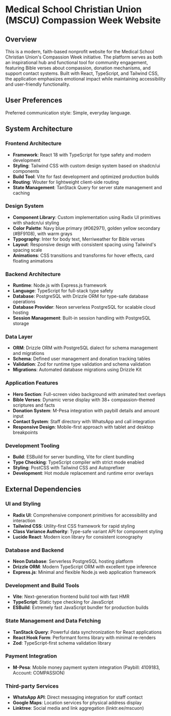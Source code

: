 # Medical School Christian Union (MSCU) Compassion Week Website

## Overview

This is a modern, faith-based nonprofit website for the Medical School Christian Union's Compassion Week initiative. The platform serves as both an inspirational hub and functional tool for community engagement, featuring Bible verses about compassion, donation mechanisms, and support contact systems. Built with React, TypeScript, and Tailwind CSS, the application emphasizes emotional impact while maintaining accessibility and user-friendly functionality.

## User Preferences

Preferred communication style: Simple, everyday language.

## System Architecture

### Frontend Architecture
- **Framework**: React 18 with TypeScript for type safety and modern development
- **Styling**: Tailwind CSS with custom design system based on shadcn/ui components
- **Build Tool**: Vite for fast development and optimized production builds
- **Routing**: Wouter for lightweight client-side routing
- **State Management**: TanStack Query for server state management and caching

### Design System
- **Component Library**: Custom implementation using Radix UI primitives with shadcn/ui styling
- **Color Palette**: Navy blue primary (#062971), golden yellow secondary (#BF9108), with warm grays
- **Typography**: Inter for body text, Merriweather for Bible verses
- **Layout**: Responsive design with consistent spacing using Tailwind's spacing scale
- **Animations**: CSS transitions and transforms for hover effects, card floating animations

### Backend Architecture
- **Runtime**: Node.js with Express.js framework
- **Language**: TypeScript for full-stack type safety
- **Database**: PostgreSQL with Drizzle ORM for type-safe database operations
- **Database Provider**: Neon serverless PostgreSQL for scalable cloud hosting
- **Session Management**: Built-in session handling with PostgreSQL storage

### Data Layer
- **ORM**: Drizzle ORM with PostgreSQL dialect for schema management and migrations
- **Schema**: Defined user management and donation tracking tables
- **Validation**: Zod for runtime type validation and schema validation
- **Migrations**: Automated database migrations using Drizzle Kit

### Application Features
- **Hero Section**: Full-screen video background with animated text overlays
- **Bible Verses**: Dynamic verse display with 38+ compassion-themed scriptures and facts
- **Donation System**: M-Pesa integration with paybill details and amount input
- **Contact System**: Staff directory with WhatsApp and call integration
- **Responsive Design**: Mobile-first approach with tablet and desktop breakpoints

### Development Tooling
- **Build**: ESBuild for server bundling, Vite for client bundling
- **Type Checking**: TypeScript compiler with strict mode enabled
- **Styling**: PostCSS with Tailwind CSS and Autoprefixer
- **Development**: Hot module replacement and runtime error overlays

## External Dependencies

### UI and Styling
- **Radix UI**: Comprehensive component primitives for accessibility and interaction
- **Tailwind CSS**: Utility-first CSS framework for rapid styling
- **Class Variance Authority**: Type-safe variant API for component styling
- **Lucide React**: Modern icon library for consistent iconography

### Database and Backend
- **Neon Database**: Serverless PostgreSQL hosting platform
- **Drizzle ORM**: Modern TypeScript ORM with excellent type inference
- **Express.js**: Minimal and flexible Node.js web application framework

### Development and Build Tools
- **Vite**: Next-generation frontend build tool with fast HMR
- **TypeScript**: Static type checking for JavaScript
- **ESBuild**: Extremely fast JavaScript bundler for production builds

### State Management and Data Fetching
- **TanStack Query**: Powerful data synchronization for React applications
- **React Hook Form**: Performant forms library with minimal re-renders
- **Zod**: TypeScript-first schema validation library

### Payment Integration
- **M-Pesa**: Mobile money payment system integration (Paybill: 4109183, Account: COMPASSION)

### Third-party Services
- **WhatsApp API**: Direct messaging integration for staff contact
- **Google Maps**: Location services for physical address display
- **Linktree**: Social media and link aggregation (linktr.ee/mscuon)